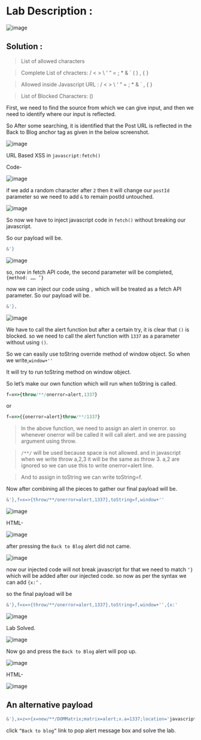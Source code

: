 # Lab Description :

![image](https://github.com/ananthan05/Portswigger_labs/assets/140697378/a66be3e0-1c67-4cab-91a9-6ad8073fc19c)

## Solution :

> List of allowed characters

> Complete List of chracters: / < > \ ‘ “ = ; * & \` ( ) , { }

>Allowed inside Javascript URL : / < > \ ‘ “ = ; * & \` , { }

>List of Blocked Characters: ()

First, we need to find the source from which we can give input, and then we need to identify where our input is reflected.

So After some searching, it is identified that the Post URL is reflected in the Back to Blog anchor tag as given in the below screenshot.

![image](https://github.com/ananthan05/Portswigger_labs/assets/140697378/93c6db5b-9911-49dd-9ed5-4aa1a3c0bd24)

URL Based XSS in `javascript:fetch()`

Code-

![image](https://github.com/ananthan05/Portswigger_labs/assets/140697378/37036094-2cd7-430a-a291-790ce3041270)

if we add a random character after `2` then it will change our `postId` parameter so we need to add `&` to remain postId untouched.


![image](https://github.com/ananthan05/Portswigger_labs/assets/140697378/6ac07470-f1ba-4a3b-8f46-3041fc70c792)

So now we have to inject javascript code in `fetch()` without breaking our javascript.

So our payload will be.

```js
&'}
```

![image](https://github.com/ananthan05/Portswigger_labs/assets/140697378/1220136f-10d1-45da-8b6c-f8028aad8681)

so, now in fetch API code, the second parameter will be completed, `{method: …… ’}`

now we can inject our code using `,` which will be treated as a fetch API parameter. So our payload will be.

```js
&'},
```

![image](https://github.com/ananthan05/Portswigger_labs/assets/140697378/8d69dbf0-a0ed-49ac-a606-60dec38a433b)

We have to call the alert function but after a certain try, it is clear that `()` is blocked. so we need to call the alert function with `1337` as a parameter without using `()`.

So we can easily use toString override method of window object. So when we write,`window+''`

It will try to run toString method on window object.

So let’s make our own function which will run when toString is called.
```js
f=x=>{throw/**/onerror=alert,1337}
```
or

```js
f=x=>{{onerror=alert}throw/**/1337}
```
>In the above function, we need to assign an alert in onerror. so whenever onerror will be called it will call alert. and we are passing argument using throw.

>`/**/` will be used because space is not allowed. and in javascript when we write throw a,2,3 it will be the same as throw 3. a,2 are ignored so we can use this to write onerror=alert line.

>And to assign in toString we can write toString=f.

Now after combining all the pieces to gather our final payload will be.

```js
&'},f=x=>{throw/**/onerror=alert,1337},toString=f,window+''
```

![image](https://github.com/ananthan05/Portswigger_labs/assets/140697378/04cb4964-fbf1-49f7-910a-06b7dda504e2)

HTML-

![image](https://github.com/ananthan05/Portswigger_labs/assets/140697378/19093f26-b96b-4693-a2d5-4c32dd28e294)

after pressing the `Back to Blog` alert did not came.

![image](https://github.com/ananthan05/Portswigger_labs/assets/140697378/910e731d-baa5-420a-a739-9850d7b800ac)

now our injected code will not break javascript for that we need to match `‘}` which will be added after our injected code. so now as per the syntax we can add `{x:‘` .

so the final payload will be

```js
&'},f=x=>{throw/**/onerror=alert,1337},toString=f,window+'',{x:'
```

![image](https://github.com/ananthan05/Portswigger_labs/assets/140697378/f5c350de-840d-415a-90e6-eeae47fcb799)

Lab Solved.

![image](https://github.com/ananthan05/Portswigger_labs/assets/140697378/afe443e3-e5c1-4339-a68f-d2aaf354c4e5)


Now go and  press the `Back to Blog` alert will pop up.

![image](https://github.com/ananthan05/Portswigger_labs/assets/140697378/239cb2b9-d7a1-4e59-a9d7-280de584efec)

HTML-

![image](https://github.com/ananthan05/Portswigger_labs/assets/140697378/973652ca-60cc-4058-b0b3-ca6b5b3ac4ba)


## An alternative payload

```js
&'},x=z=>{x=new/**/DOMMatrix;matrix=alert;x.a=1337;location='javascript'+':'+x},toString=x,window+'',{x:'
```

click `“Back to blog”` link to pop alert message box and solve the lab.
